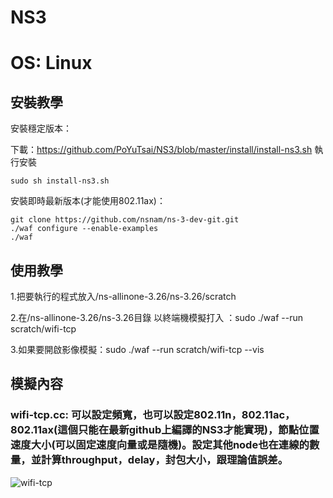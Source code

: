 # NS3
# OS: Linux
## 安裝教學
安裝穩定版本：

下載：https://github.com/PoYuTsai/NS3/blob/master/install/install-ns3.sh
執行安裝
```
sudo sh install-ns3.sh
```

安裝即時最新版本(才能使用802.11ax)：
```
git clone https://github.com/nsnam/ns-3-dev-git.git
./waf configure --enable-examples
./waf

```

## 使用教學
1.把要執行的程式放入/ns-allinone-3.26/ns-3.26/scratch

2.在/ns-allinone-3.26/ns-3.26目錄 以終端機模擬打入 ：sudo ./waf --run scratch/wifi-tcp 

3.如果要開啟影像模擬：sudo ./waf --run scratch/wifi-tcp --vis
## 模擬內容
### wifi-tcp.cc: 可以設定頻寬，也可以設定802.11n，802.11ac，802.11ax(這個只能在最新github上編譯的NS3才能實現)，節點位置速度大小(可以固定速度向量或是隨機)。設定其他node也在連線的數量，並計算throughput，delay，封包大小，跟理論值誤差。
![wifi-tcp](image/wifi-tcp.gif)
